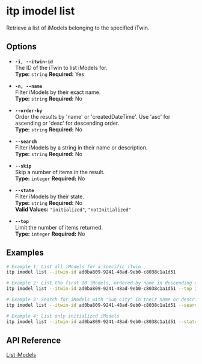 # itp imodel list

Retrieve a list of iModels belonging to the specified iTwin.

## Options

- **`-i, --itwin-id`**  
  The ID of the iTwin to list iModels for.  
  **Type:** `string` **Required:** Yes

- **`-n, --name`**  
  Filter iModels by their exact name.  
  **Type:** `string` **Required:** No

- **`--order-by`**  
  Order the results by 'name' or 'createdDateTime'. Use 'asc' for ascending or 'desc' for descending order.  
  **Type:** `string` **Required:** No

- **`--search`**  
  Filter iModels by a string in their name or description.  
  **Type:** `string` **Required:** No

- **`--skip`**  
  Skip a number of items in the result.  
  **Type:** `integer` **Required:** No

- **`--state`**  
  Filter iModels by their state.  
  **Type:** `string` **Required:** No  
  **Valid Values:** `"initialized"`, `"notInitialized"`

- **`--top`**  
  Limit the number of items returned.  
  **Type:** `integer` **Required:** No

## Examples

```bash
# Example 1: List all iModels for a specific iTwin
itp imodel list --itwin-id ad0ba809-9241-48ad-9eb0-c8038c1a1d51

# Example 2: List the first 10 iModels, ordered by name in descending order
itp imodel list --itwin-id ad0ba809-9241-48ad-9eb0-c8038c1a1d51 --top 10 --order-by "name desc"

# Example 3: Search for iModels with "Sun City" in their name or description
itp imodel list --itwin-id ad0ba809-9241-48ad-9eb0-c8038c1a1d51 --search "Sun City"

# Example 4: List only initialized iModels
itp imodel list --itwin-id ad0ba809-9241-48ad-9eb0-c8038c1a1d51 --state initialized
```

## API Reference

[List iModels](https://developer.bentley.com/apis/imodels-v2/operations/get-itwin-imodels/)